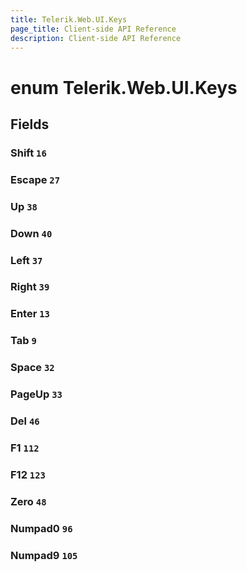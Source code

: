 ```yaml
---
title: Telerik.Web.UI.Keys
page_title: Client-side API Reference
description: Client-side API Reference
---
```


# enum Telerik.Web.UI.Keys

## Fields

### Shift `16`

### Escape `27`

### Up `38`

### Down `40`

### Left `37`

### Right `39`

### Enter `13`

### Tab `9`

### Space `32`

### PageUp `33`

### Del `46`

### F1 `112`

### F12 `123`

### Zero `48`

### Numpad0 `96`

### Numpad9 `105`


